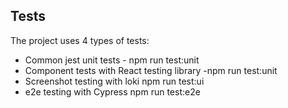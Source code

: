 ## Tests
The project uses 4 types of tests:

- Common jest unit tests - npm run test:unit
- Component tests with React testing library -npm run test:unit
- Screenshot testing with loki npm run test:ui
- e2e testing with Cypress npm run test:e2e